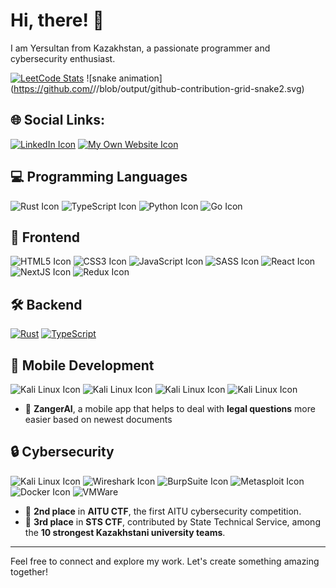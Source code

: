 # Hi, there! 👋

I am Yersultan from Kazakhstan, a passionate programmer and cybersecurity enthusiast.

[![LeetCode Stats](https://leetcard.jacoblin.cool/s3r1msultan?theme=dark&font=Noto%20Sans%20Thaana&ext=activity)](https://leetcode.com/s3r1msultan)
![snake animation](https://github.com/<seu user name>/<seu user name>/blob/output/github-contribution-grid-snake2.svg)

## 🌐 Social Links:

[![LinkedIn Icon](https://img.shields.io/badge/LinkedIn-0077B5?style=for-the-badge&logo=linkedin&logoColor=white)]() [![My Own Website Icon](https://img.shields.io/badge/website-000000?style=for-the-badge&logo=About.me&logoColor=white)]()

## 💻 Programming Languages

![Rust Icon](https://img.shields.io/badge/Rust-000000?style=for-the-badge&logo=rust&logoColor=white) ![TypeScript Icon](https://img.shields.io/badge/TypeScript-007ACC?style=for-the-badge&logo=typescript&logoColor=white) ![Python Icon](https://img.shields.io/badge/Python-FFD43B?style=for-the-badge&logo=python&logoColor=blue) ![Go Icon](https://img.shields.io/badge/Go-00ADD8?style=for-the-badge&logo=go&logoColor=white)

## 📖 Frontend

![HTML5 Icon](https://img.shields.io/badge/HTML5-E34F26?style=for-the-badge&logo=html5&logoColor=white) ![CSS3 Icon](https://img.shields.io/badge/CSS3-1572B6?style=for-the-badge&logo=css3&logoColor=white) ![JavaScript Icon](https://img.shields.io/badge/JavaScript-323330?style=for-the-badge&logo=javascript&logoColor=F7DF1E) ![SASS Icon](https://img.shields.io/badge/Sass-C69?style=for-the-badge&logo=sass&logoColor=fff) ![React Icon](https://img.shields.io/badge/React-20232A?style=for-the-badge&logo=react&logoColor=61DAFB) ![NextJS Icon](https://img.shields.io/badge/next%20js-000000?style=for-the-badge&logo=nextdotjs&logoColor=white) ![Redux Icon](https://img.shields.io/badge/Redux-593D88?style=for-the-badge&logo=redux&logoColor=white)

## 🛠 Backend

[![Rust](https://img.shields.io/badge/Rust-%23000000.svg?style=for-the-badge&logo=rust&logoColor=white)](#) [![TypeScript](https://img.shields.io/badge/TypeScript-3178C6?style=for-the-badge&logo=typescript&logoColor=fff)](#)

## 📱 Mobile Development

![Kali Linux Icon](https://img.shields.io/badge/Android-3DDC84?style=for-the-badge&logo=android&logoColor=white)
![Kali Linux Icon](https://img.shields.io/badge/iOS-000000?style=for-the-badge&logo=ios&logoColor=white)
![Kali Linux Icon](https://img.shields.io/badge/Dart-0175C2?style=for-the-badge&logo=dart&logoColor=white)
![Kali Linux Icon](https://img.shields.io/badge/Flutter-02569B?style=for-the-badge&logo=flutter&logoColor=white)

- 🌟 **ZangerAI**, a mobile app that helps to deal with **legal questions** more easier based on newest documents

## 🔒 Cybersecurity

![Kali Linux Icon](https://img.shields.io/badge/Kali_Linux-557C94?style=for-the-badge&logo=kali-linux&logoColor=white) ![Wireshark Icon](https://img.shields.io/badge/Wireshark-1679A7?style=for-the-badge&logo=Wireshark&logoColor=white) ![BurpSuite Icon](https://img.shields.io/badge/burpsuite-FF6633?style=for-the-badge&logo=burpsuite&logoColor=white) ![Metasploit Icon](https://img.shields.io/badge/metasploit-2596CD?style=for-the-badge&logo=metasploit&logoColor=white) ![Docker Icon](https://img.shields.io/badge/Docker-2CA5E0?style=for-the-badge&logo=docker&logoColor=white) ![VMWare](https://img.shields.io/badge/VMware-231f20?style=for-the-badge&logo=VMware&logoColor=white)

- 🥈 **2nd place** in **AITU CTF**, the first AITU cybersecurity competition.
- 🥉 **3rd place** in **STS CTF**, contributed by State Technical Service, among the **10 strongest Kazakhstani university teams**.

---

Feel free to connect and explore my work. Let's create something amazing together!
